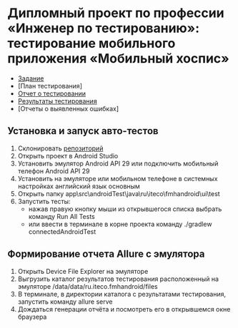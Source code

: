 # Дипломный проект по профессии «Инженер по тестированию»: тестирование мобильного приложения «Мобильный хоспис»

- [Задание](https://github.com/netology-code/qamid-diplom)
- [План тестирования]
- [Отчет о тестировании](https://github.com/HeavensFeel03/Diplom03/blob/main/docs/Result.md)
- [Результаты тестирования](https://github.com/HeavensFeel03/Diplom03/blob/main/docs/allure-results.zip)
- [Отчеты о выявленных ошибках]



## Установка и запуск авто-тестов
1. Склонировать [репозиторий](https://github.com/HeavensFeel03/Diplom03)
2. Открыть проект в Android Studio
3. Установить эмулятор Android API 29 или подключить мобильный телефон Android API 29
4. Установить на эмуляторе или мобильном телефоне в системных настройках английский язык основным
5. Открыть папку app\src\androidTest\java\ru\iteco\fmhandroid\ui\test
6. Запустить тесты:
   - нажав правую кнопку мыши из открывшегося списка выбрать команду Run All Tests
   - или ввести в терминале в корне проекта команду ./gradlew connectedAndroidTest

## Формирование отчета Allure с эмулятора
1. Открыть Device File Explorer на эмуляторе
2. Выгрузить каталог результатов тестирования расположенный на эмуляторе /data/data/ru.iteco.fmhandroid/files
3. В терминале, в директории  каталога с результатами тестирования, запустить команду allure serve
4. Дождаться генерации отчёта и посмотреть его в открывшемся окне браузера
